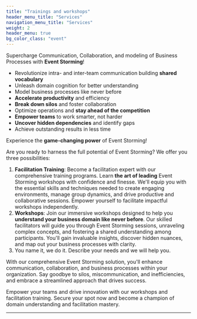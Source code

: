 ```yaml
---
title: "Trainings and workshops"
header_menu_title: "Services"
navigation_menu_title: "Services"
weight: 2
header_menu: true
bg_color_class: "event"
---
```


Supercharge Communication, Collaboration, and modeling of Business Processes with **Event Storming**!

- Revolutionize intra- and inter-team communication building **shared vocabulary**
- Unleash domain cognition for better understanding
- Model business processes like never before
- **Accelerate productivity** and efficiency
- **Break down silos** and foster collaboration
- Optimize operations and **stay ahead of the competition**
- **Empower teams** to work smarter, not harder
- **Uncover hidden dependencies** and identify gaps
- Achieve outstanding results in less time

Experience the **game-changing power** of Event Storming!

Are you ready to harness the full potential of Event Storming? We offer you three possibilities:

1. **Facilitation Training**: Become a facilitation expert with our comprehensive training programs. Learn **the art of leading** Event Storming workshops with confidence and finesse. We'll equip you with the essential skills and techniques needed to create engaging environments, manage group dynamics, and drive productive and collaborative sessions. Empower yourself to facilitate impactful workshops independently.
2. **Workshops**: Join our immersive workshops designed to help you **understand your business domain like never before**. Our skilled facilitators will guide you through Event Storming sessions, unraveling complex concepts, and fostering a shared understanding among participants. You'll gain invaluable insights, discover hidden nuances, and map out your business processes with clarity.
3. You name it, we do it. Describe your needs and we will help you.

With our comprehensive Event Storming solution, you'll enhance communication, collaboration, and business processes within your organization. Say goodbye to silos, miscommunication, and inefficiencies, and embrace a streamlined approach that drives success.

Empower your teams and drive innovation with our workshops and facilitation training.
Secure your spot now and become a champion of domain understanding and facilitation mastery. 

---
